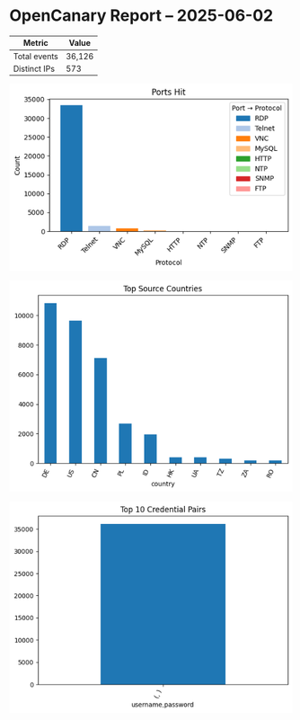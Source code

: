 # OpenCanary Report – 2025-06-02

| Metric        | Value |
|---------------|-------|
| Total events  | 36,126 |
| Distinct IPs  | 573 |

![Ports](ports_bar.png)

![Countries](countries_bar.png)

![Credentials](creds_bar.png)
